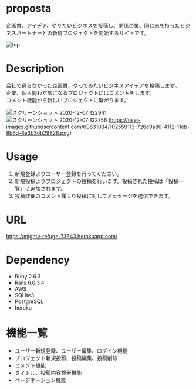 # proposta

企画書、アイデア、やりたいビジネスを投稿し、関係企業、同じ志を持ったビジネスパートナーとの新規プロジェクトを開始するサイトです。

![top](https://user-images.githubusercontent.com/69831034/101302715-b7c3da00-387f-11eb-9bc9-06e4b17aaddb.png)

# Description

会社で通らなかった企画書、やってみたいビジネスアイデアを投稿します。  
企業、個人問わず気になるプロジェクトにはコメントをします。  
コメント機能から新しいプロジェクトに繋がります。

![スクリーンショット 2020-12-07 122941](https://user-images.githubusercontent.com/69831034/101306327-f198de80-3887-11eb-96e5-4d35e173f09b.png)  
![スクリーンショット 2020-12-07 122756](https://user-images.githubusercontent.com/69831034/101306319-ee055780-3887-11eb-8fe3-63971546523e.png)
(https://user-images.githubusercontent.com/69831034/102559113-726e9a80-4112-11eb-8b6d-8e3b3db29828.png)


# Usage

1. 新規登録よりユーザー登録を行ってください。
2. 新規投稿よりプロジェクトの投稿を行います。投稿された投稿は「投稿一覧」に追加されます。
3. 投稿詳細のコメント欄より投稿に対してメッセージを送信できます。

# URL

https://mighty-refuge-73643.herokuapp.com/

# Dependency

* Ruby 2.6.3
* Rails 6.0.3.4
* AWS
* SQLite3
* PostgreSQL
* heroku

# 機能一覧

* ユーザー新規登録、ユーザー編集、ログイン機能
* プロジェクト新規投稿、投稿編集、投稿削除
* コメント機能
* タイトル、投稿内容検索機能
* ページネーション機能

